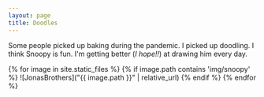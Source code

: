 ```yaml
---
layout: page
title: Doodles
---
```

Some people picked up baking during the pandemic. I picked up doodling. I think Snoopy is fun. I'm getting better (_I hope!!_) at drawing him every day.

{% for image in site.static_files %}
{% if image.path contains 'img/snoopy' %}
![JonasBrothers]("{{ image.path }}" | relative_url)
{% endif %}
{% endfor %}




